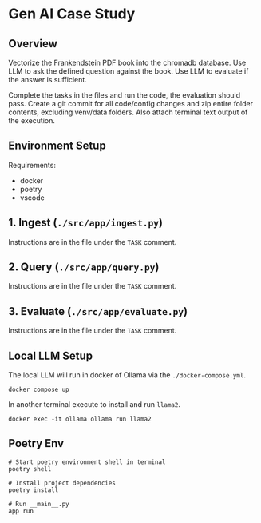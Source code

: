 # Gen AI Case Study

## Overview

Vectorize the Frankendstein PDF book into the chromadb database. Use LLM to ask the defined question against the book. Use LLM to evaluate if the answer is sufficient.

Complete the tasks in the files and run the code, the evaluation should pass. Create a git commit for all code/config changes and zip entire folder contents, excluding venv/data folders. Also attach terminal text output of the execution.

## Environment Setup

Requirements:

- docker
- poetry
- vscode

## 1. Ingest (`./src/app/ingest.py`)

Instructions are in the file under the `TASK` comment.

## 2. Query (`./src/app/query.py`)

Instructions are in the file under the `TASK` comment.

## 3. Evaluate (`./src/app/evaluate.py`)

Instructions are in the file under the `TASK` comment.

## Local LLM Setup

The local LLM will run in docker of Ollama via the `./docker-compose.yml`.

```shell
docker compose up
```

In another terminal execute to install and run `llama2`.

```shell
docker exec -it ollama ollama run llama2
```

## Poetry Env

```shell
# Start poetry environment shell in terminal
poetry shell

# Install project dependencies
poetry install

# Run __main__.py
app run
```